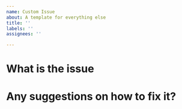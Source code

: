 ```yaml
---
name: Custom Issue
about: A template for everything else
title: ''
labels: ''
assignees: ''

---
```


# What is the issue

# Any suggestions on how to fix it?
